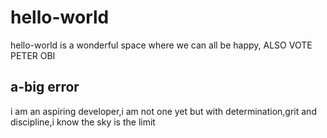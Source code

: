 # hello-world
hello-world is a wonderful space where we can all be happy, ALSO VOTE PETER OBI
## a-big error
i am an aspiring developer,i am not one yet but with determination,grit and discipline,i know the sky is the limit
